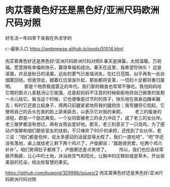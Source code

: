 # 肉苁蓉黄色好还是黑色好/亚洲尺码欧洲尺码对照
好生活一年四季下来我在外求学的

👉最新入口 https://webnewse.github.io/posts/51014.html

肉苁蓉黄色好还是黑色好/亚洲尺码欧洲尺码对照9.春天是弹簧，太阳温暖。万祝福，愿意拥有幸福和快乐，赢得幸福和成功。春天在这里，我希望你快乐！
这是凌晨，并且是秋日的凌晨，远处的雾气已发端消失，在红日范围，似乎再有一丝丝烟雾回绕。但我领会，跟着红日渐渐升起，那些都将变革，一切的十足都将重归属明。
　　那是个物质极度匮乏的年代。我们家的粮食也常常不够吃。我怕妈妈给它喂的那点儿麦麸汤让它挨饿，总是趁妈妈不注意的时候偷偷地将自己碗里的饭剩一点儿给它。每当这个时候，它也便像是过节时的孩子，快乐地在我身边蹭来蹦去；有时它还直立起身子，用两只前腿紧紧地将我的腿抱住；我弯腰将它抱起，它便用自己的舌头在我的脸上舔来舔去，以表示它对我的亲昵。
　　老三的瘦身的进程，即是一个励志典型。一个女同窗被老三的全力冲动了，成了老三的女伙伴。老三做梦都没有想过，再有女孩会爱好他。那天，老三刻意买了一只烧鸡，为了感动卢俊卿和咱们那些室友的扶助，不只唾弃了60斤的承担，还找到了女伙伴。老三说：“咱们都是伯仲，说太多感动的话就显得太假了，我们一道吃吧”，“吧”字还没有落地，桌上就给老三剩下两个鸡爪了，卢俊卿说：“晨跑很劳累，吃两个鸡爪补补”。咱们笑得肚子都疼了，卢俊卿还差点笑喷了。
　　所以，我们也应该经常敞开胸扉，让心中的土地，沐浴些空气和阳光，让胸中的庄稼抑或是草木，开出些美丽的花朵，结出些智慧的果实。

https://github.com/kuword/329986/issues/2
肉苁蓉黄色好还是黑色好/亚洲尺码欧洲尺码对照
